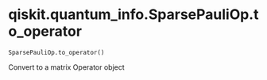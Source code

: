 # qiskit.quantum\_info.SparsePauliOp.to\_operator

`SparsePauliOp.to_operator()`

Convert to a matrix Operator object
